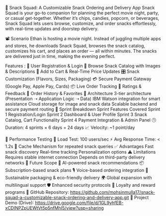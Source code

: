 🍿 Snack Squad: A Customizable Snack Ordering and Delivery App
Snack Squad is your go-to companion for planning the perfect movie night, party, or casual get-together. Whether it’s chips, candies, popcorn, or beverages, Snack Squad lets users browse, customize, and order snacks effortlessly, with real-time updates and doorstep delivery.

📽️ Scenario
Ethan is hosting a movie night. Instead of juggling multiple apps and stores, he downloads Snack Squad, browses the snack catalog, customizes his cart, and places an order — all within minutes. The snacks are delivered just in time, making the evening perfect.

Features :
🔐 User Registration & Login
🍟 Browse Snack Catalog with Images & Descriptions
🛒 Add to Cart & Real-Time Price Updates
🎛️ Snack Customization (Flavors, Sizes, Packaging)
💳 Secure Payment Gateway (Google Pay, Apple Pay, Cards)
📦 Live Order Tracking
🌟 Ratings & Feedback
🔁 Order History & Favorites
📐 Architecture
3-tier architecture (Presentation ➝ Application Logic ➝ Data)
IBM Watson integration for smart assistance
Cloud storage for image and snack data
Scalable backend and secure payment routing
📅 Sprint Breakdown
Sprint	Features Covered
Sprint 1	Registration/Login
Sprint 2	Dashboard & User Profile
Sprint 3	Snack Catalog, Cart Functionality
Sprint 4	Payment Integration & Admin Panel
🕒 Duration: 4 sprints × 6 days = 24 days
📈 Velocity: ~1 point/day

🧪 Performance Testing
👥 Load Test: 100 users/sec
⚡ Avg Response Time: < 1.2s
🧠 Cache Mechanism for repeated snack queries
✅ Advantages
Fast snack discovery
Real-time tracking
Personalization options
⚠️ Limitations
Requires stable internet connection
Depends on third-party delivery networks
🚀 Future Scope
🤖 AI-powered snack recommendations
📦 Subscription-based snack plans
🎙️ Voice-based ordering integration
🌱 Sustainable packaging & eco-friendly delivery
🌍 Global expansion with multilingual support
🛡️ Enhanced security protocols
🎁 Loyalty and reward programs
🔗 GitHub Repository: https://github.com/mohsinmulla17/snack-squad-a-customizable-snack-ordering-and-delivery-app.git
🎥 Project Demo (Drive): https://drive.google.com/file/d/1GL9yhfEB-xCDINPZpUEWtVt5p5nfMhI5/view?usp=sharing
